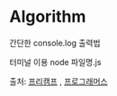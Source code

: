 # Algorithm

간단한 console.log 출력법

터미널 이용
node 파일명.js

출처: [프리캠프](https://www.notion.so/Algorithm-da06494c08674bebb8826e9c40a41daf) , [프로그래머스](https://programmers.co.kr/learn/challenges)
